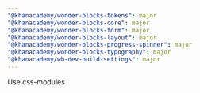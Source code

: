 ```yaml
---
"@khanacademy/wonder-blocks-tokens": major
"@khanacademy/wonder-blocks-core": major
"@khanacademy/wonder-blocks-form": major
"@khanacademy/wonder-blocks-layout": major
"@khanacademy/wonder-blocks-progress-spinner": major
"@khanacademy/wonder-blocks-typography": major
"@khanacademy/wb-dev-build-settings": major
---
```


Use css-modules
